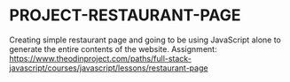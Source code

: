 # PROJECT-RESTAURANT-PAGE
Creating simple restaurant page and going to be using JavaScript alone to generate the entire contents of the website. Assignment: https://www.theodinproject.com/paths/full-stack-javascript/courses/javascript/lessons/restaurant-page
